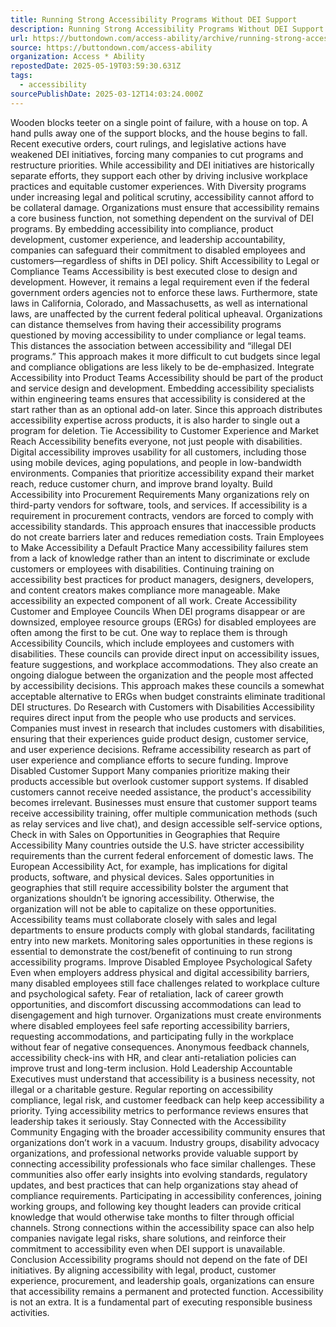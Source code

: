 ```yaml
---
title: Running Strong Accessibility Programs Without DEI Support
description: Running Strong Accessibility Programs Without DEI Support
url: https://buttondown.com/access-ability/archive/running-strong-accessibility-programs-without-dei/
source: https://buttondown.com/access-ability
organization: Access * Ability
repostedDate: 2025-05-19T03:59:30.631Z
tags:
  - accessibility
sourcePublishDate: 2025-03-12T14:03:24.000Z
---
```


Wooden blocks teeter on a single point of failure, with a house on top. A hand pulls away one of the support blocks, and the house begins to fall.
Recent executive orders, court rulings, and legislative actions have weakened DEI initiatives, forcing many companies to cut programs and restructure priorities. While accessibility and DEI initiatives are historically separate efforts, they support each other by driving inclusive workplace practices and equitable customer experiences.
With Diversity programs under increasing legal and political scrutiny, accessibility cannot afford to be collateral damage. Organizations must ensure that accessibility remains a core business function, not something dependent on the survival of DEI programs. By embedding accessibility into compliance, product development, customer experience, and leadership accountability, companies can safeguard their commitment to disabled employees and customers—regardless of shifts in DEI policy.
Shift Accessibility to Legal or Compliance Teams
Accessibility is best executed close to design and development. However, it remains a legal requirement even if the federal government orders agencies not to enforce these laws. Furthermore, state laws in California, Colorado, and Massachusetts, as well as international laws, are unaffected by the current federal political upheaval.
Organizations can distance themselves from having their accessibility programs questioned by moving accessibility to under compliance or legal teams. This distances the association between accessibility and “illegal DEI programs.” This approach makes it more difficult to cut budgets since legal and compliance obligations are less likely to be de-emphasized.
Integrate Accessibility into Product Teams
Accessibility should be part of the product and service design and development. Embedding accessibility specialists within engineering teams ensures that accessibility is considered at the start rather than as an optional add-on later. Since this approach distributes accessibility expertise across products, it is also harder to single out a program for deletion.
Tie Accessibility to Customer Experience and Market Reach
Accessibility benefits everyone, not just people with disabilities. Digital accessibility improves usability for all customers, including those using mobile devices, aging populations, and people in low-bandwidth environments. Companies that prioritize accessibility expand their market reach, reduce customer churn, and improve brand loyalty.
Build Accessibility into Procurement Requirements
Many organizations rely on third-party vendors for software, tools, and services. If accessibility is a requirement in procurement contracts, vendors are forced to comply with accessibility standards. This approach ensures that inaccessible products do not create barriers later and reduces remediation costs.
Train Employees to Make Accessibility a Default Practice
Many accessibility failures stem from a lack of knowledge rather than an intent to discriminate or exclude customers or employees with disabilities. Continuing training on accessibility best practices for product managers, designers, developers, and content creators makes compliance more manageable. Make accessibility an expected component of all work.
Create Accessibility Customer and Employee Councils
When DEI programs disappear or are downsized, employee resource groups (ERGs) for disabled employees are often among the first to be cut. One way to replace them is through Accessibility Councils, which include employees and customers with disabilities. These councils can provide direct input on accessibility issues, feature suggestions, and workplace accommodations. They also create an ongoing dialogue between the organization and the people most affected by accessibility decisions. This approach makes these councils a somewhat acceptable alternative to ERGs when budget constraints eliminate traditional DEI structures.
Do Research with Customers with Disabilities
Accessibility requires direct input from the people who use products and services. Companies must invest in research that includes customers with disabilities, ensuring that their experiences guide product design, customer service, and user experience decisions. Reframe accessibility research as part of user experience and compliance efforts to secure funding.
Improve Disabled Customer Support
Many companies prioritize making their products accessible but overlook customer support systems. If disabled customers cannot receive needed assistance, the product's accessibility becomes irrelevant. Businesses must ensure that customer support teams receive accessibility training, offer multiple communication methods (such as relay services and live chat), and design accessible self-service options,
Check in with Sales on Opportunities in Geographies that Require Accessibility
Many countries outside the U.S. have stricter accessibility requirements than the current federal enforcement of domestic laws. The European Accessibility Act, for example, has implications for digital products, software, and physical devices. Sales opportunities in geographies that still require accessibility bolster the argument that organizations shouldn’t be ignoring accessibility. Otherwise, the organization will not be able to capitalize on these opportunities.
Accessibility teams must collaborate closely with sales and legal departments to ensure products comply with global standards, facilitating entry into new markets. Monitoring sales opportunities in these regions is essential to demonstrate the cost/benefit of continuing to run strong accessibility programs.
Improve Disabled Employee Psychological Safety
Even when employers address physical and digital accessibility barriers, many disabled employees still face challenges related to workplace culture and psychological safety. Fear of retaliation, lack of career growth opportunities, and discomfort discussing accommodations can lead to disengagement and high turnover. Organizations must create environments where disabled employees feel safe reporting accessibility barriers, requesting accommodations, and participating fully in the workplace without fear of negative consequences. Anonymous feedback channels, accessibility check-ins with HR, and clear anti-retaliation policies can improve trust and long-term inclusion.
Hold Leadership Accountable
Executives must understand that accessibility is a business necessity, not illegal or a charitable gesture. Regular reporting on accessibility compliance, legal risk, and customer feedback can help keep accessibility a priority. Tying accessibility metrics to performance reviews ensures that leadership takes it seriously.
Stay Connected with the Accessibility Community
Engaging with the broader accessibility community ensures that organizations don’t work in a vacuum. Industry groups, disability advocacy organizations, and professional networks provide valuable support by connecting accessibility professionals who face similar challenges. These communities also offer early insights into evolving standards, regulatory updates, and best practices that can help organizations stay ahead of compliance requirements.
Participating in accessibility conferences, joining working groups, and following key thought leaders can provide critical knowledge that would otherwise take months to filter through official channels. Strong connections within the accessibility space can also help companies navigate legal risks, share solutions, and reinforce their commitment to accessibility even when DEI support is unavailable.
Conclusion
Accessibility programs should not depend on the fate of DEI initiatives. By aligning accessibility with legal, product, customer experience, procurement, and leadership goals, organizations can ensure that accessibility remains a permanent and protected function. Accessibility is not an extra. It is a fundamental part of executing responsible business activities.